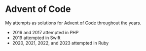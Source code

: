 # Advent of Code

My attempts as solutions for [Advent of Code](https://adventofcode.com) throughout the years.

* 2016 and 2017 attempted in PHP
* 2019 attempted in Swift
* 2020, 2021, 2022, and 2023 attempted in Ruby
